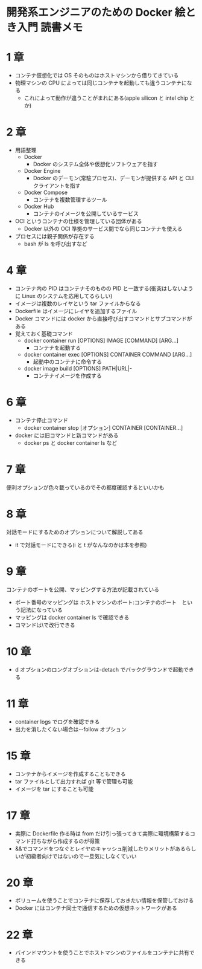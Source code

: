# 開発系エンジニアのための Docker 絵とき入門 読書メモ

# 1 章

- コンテナ仮想化では OS そのものはホストマシンから借りてきている
- 物理マシンの CPU によっては同じコンテナを起動しても違うコンテナになる
  - これによって動作が違うことがまれにある(apple silicon と intel chip とか)

# 2 章

- 用語整理
  - Docker
    - Docker のシステム全体や仮想化ソフトウェアを指す
  - Docker Engine
    - Docker のデーモン(常駐プロセス)、デーモンが提供する API と CLI クライアントを指す
  - Docker Compose
    - コンテナを複数管理するツール
  - Docker Hub
    - コンテナのイメージを公開しているサービス
- OCI というコンテナの仕様を管理している団体がある
  - Docker 以外の OCI 準拠のサービス間でなら同じコンテナを使える
- プロセスには親子関係が存在する
  - bash が ls を呼び出すなど

# 4 章

- コンテナ内の PID はコンテナそのものの PID と一致する(衝突はしないように Linux のシステムを応用してるらしい)
- イメージは複数のレイヤという tar ファイルからなる
- Dockerfile はイメージにレイヤを追加するファイル
- Docker コマンドには docker から直接呼び出すコマンドとサブコマンドがある
- 覚えておく基礎コマンド
  - docker container run [OPTIONS] IMAGE [COMMAND] [ARG...]
    - コンテナを起動する
  - docker container exec [OPTIONS] CONTAINER COMMAND [ARG...]
    - 起動中のコンテナに命令する
  - docker image build [OPTIONS] PATH|URL|-
    - コンテナイメージを作成する

# 6 章

- コンテナ停止コマンド
  - docker container stop [オプション] CONTAINER [CONTAINER...]
- docker には旧コマンドと新コマンドがある
  - docker ps と docker container ls など

# 7 章

便利オプションが色々載っているのでその都度確認するといいかも

# 8 章

対話モードにするためのオプションについて解説してある

- it で対話モードにできる(i と t がなんなのかは本を参照)

# 9 章

コンテナのポートを公開、マッピングする方法が記載されている

- ポート番号のマッピングは ホストマシンのポート:コンテナのポート　という記法になっている
- マッピングは docker container ls で確認できる
- コマンドは\で改行できる

# 10 章

- d オプションのロングオブションは-detach でバックグラウンドで起動できる

# 11 章

- container logs でログを確認できる
- 出力を消したくない場合は--follow オプション

# 15 章

- コンテナからイメージを作成することもできる
- tar ファイルとして出力すれば git 等で管理も可能
- イメージを tar にすることも可能

# 17 章

- 実際に Dockerfile 作る時は from だけ引っ張ってきて実際に環境構築するコマンド打ちながら作成するのが得策
- &&でコマンドをつなぐとレイヤのキャッシュ削減したりメリットがあるらしいが初級者向けではないので一旦気にしなくていい

# 20 章

- ボリュームを使うことでコンテナに保存しておきたい情報を保管しておける
- Docker にはコンテナ同士で通信するための仮想ネットワークがある

# 22 章

- バインドマウントを使うことでホストマシンのファイルをコンテナに共有できる
